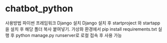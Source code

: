 # chatbot_python
사용방법
파이썬 프레임워크 Django 설치
Django 설치 후 startproject 와 startapp 을 설치 후
해당 폴더 복사 붙여넣기.
가상화 환경에서 pip install requirements.txt 실행 후 
python manage.py runserver로 로컬 접속 후 사용 가능
